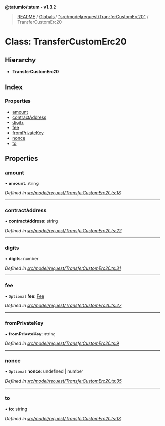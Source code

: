 **@tatumio/tatum - v1.3.2**

> [README](../README.md) / [Globals](../globals.md) / ["src/model/request/TransferCustomErc20"](../modules/_src_model_request_transfercustomerc20_.md) / TransferCustomErc20

# Class: TransferCustomErc20

## Hierarchy

* **TransferCustomErc20**

## Index

### Properties

* [amount](_src_model_request_transfercustomerc20_.transfercustomerc20.md#amount)
* [contractAddress](_src_model_request_transfercustomerc20_.transfercustomerc20.md#contractaddress)
* [digits](_src_model_request_transfercustomerc20_.transfercustomerc20.md#digits)
* [fee](_src_model_request_transfercustomerc20_.transfercustomerc20.md#fee)
* [fromPrivateKey](_src_model_request_transfercustomerc20_.transfercustomerc20.md#fromprivatekey)
* [nonce](_src_model_request_transfercustomerc20_.transfercustomerc20.md#nonce)
* [to](_src_model_request_transfercustomerc20_.transfercustomerc20.md#to)

## Properties

### amount

•  **amount**: string

*Defined in [src/model/request/TransferCustomErc20.ts:18](https://github.com/tatumio/tatum-js/blob/b9ab1e4/src/model/request/TransferCustomErc20.ts#L18)*

___

### contractAddress

•  **contractAddress**: string

*Defined in [src/model/request/TransferCustomErc20.ts:22](https://github.com/tatumio/tatum-js/blob/b9ab1e4/src/model/request/TransferCustomErc20.ts#L22)*

___

### digits

•  **digits**: number

*Defined in [src/model/request/TransferCustomErc20.ts:31](https://github.com/tatumio/tatum-js/blob/b9ab1e4/src/model/request/TransferCustomErc20.ts#L31)*

___

### fee

• `Optional` **fee**: [Fee](_src_model_request_fee_.fee.md)

*Defined in [src/model/request/TransferCustomErc20.ts:27](https://github.com/tatumio/tatum-js/blob/b9ab1e4/src/model/request/TransferCustomErc20.ts#L27)*

___

### fromPrivateKey

•  **fromPrivateKey**: string

*Defined in [src/model/request/TransferCustomErc20.ts:9](https://github.com/tatumio/tatum-js/blob/b9ab1e4/src/model/request/TransferCustomErc20.ts#L9)*

___

### nonce

• `Optional` **nonce**: undefined \| number

*Defined in [src/model/request/TransferCustomErc20.ts:35](https://github.com/tatumio/tatum-js/blob/b9ab1e4/src/model/request/TransferCustomErc20.ts#L35)*

___

### to

•  **to**: string

*Defined in [src/model/request/TransferCustomErc20.ts:13](https://github.com/tatumio/tatum-js/blob/b9ab1e4/src/model/request/TransferCustomErc20.ts#L13)*
